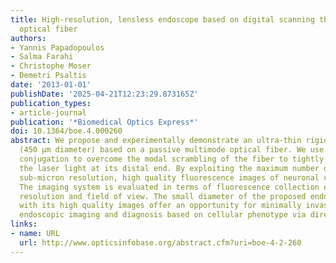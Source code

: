 ```yaml
---
title: High-resolution, lensless endoscope based on digital scanning through a multimode
  optical fiber
authors:
- Yannis Papadopoulos
- Salma Farahi
- Christophe Moser
- Demetri Psaltis
date: '2013-01-01'
publishDate: '2025-04-21T12:23:29.873165Z'
publication_types:
- article-journal
publication: '*Biomedical Optics Express*'
doi: 10.1364/boe.4.000260
abstract: We propose and experimentally demonstrate an ultra-thin rigid endoscope
  (450 μm diameter) based on a passive multimode optical fiber. We use digital phase
  conjugation to overcome the modal scrambling of the fiber to tightly focus and scan
  the laser light at its distal end. By exploiting the maximum number of modes available,
  sub-micron resolution, high quality fluorescence images of neuronal cells were acquired.
  The imaging system is evaluated in terms of fluorescence collection efficiency,
  resolution and field of view. The small diameter of the proposed endoscope, along
  with its high quality images offer an opportunity for minimally invasive medical
  endoscopic imaging and diagnosis based on cellular phenotype via direct tissue penetration.
links:
- name: URL
  url: http://www.opticsinfobase.org/abstract.cfm?uri=boe-4-2-260
---
```

